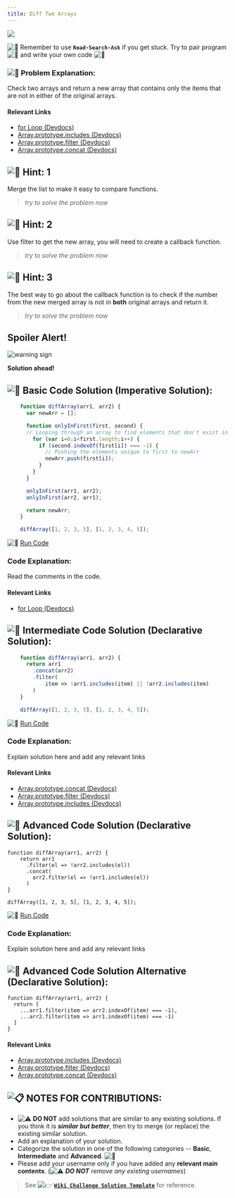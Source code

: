 ```yaml
---
title: Diff Two Arrays
---
```

![](//discourse-user-assets.s3.amazonaws.com/original/2X/2/24043ff6eaf64c58ca15936ec29bd7c22809c9de.gif)

![:triangular_flag_on_post:](https://forum.freecodecamp.com/images/emoji/emoji_one/triangular_flag_on_post.png?v=3 ":triangular_flag_on_post:") Remember to use <a>**`Read-Search-Ask`**</a> if you get stuck. Try to pair program ![:busts_in_silhouette:](https://forum.freecodecamp.com/images/emoji/emoji_one/busts_in_silhouette.png?v=3 ":busts_in_silhouette:") and write your own code ![:pencil:](https://forum.freecodecamp.com/images/emoji/emoji_one/pencil.png?v=3 ":pencil:")

### ![:checkered_flag:](https://forum.freecodecamp.com/images/emoji/emoji_one/checkered_flag.png?v=3 ":checkered_flag:") Problem Explanation:

Check two arrays and return a new array that contains only the items that are not in either of the original arrays.

#### Relevant Links

*   <a href='https://devdocs.io/javascript/statements/for' target='_blank' rel='nofollow'>for Loop (Devdocs)</a>
*   <a href='https://devdocs.io/javascript/global_objects/array/includes' target='_blank' rel='nofollow'>Array.prototype.includes (Devdocs)</a>
*   <a href='https://devdocs.io/javascript/global_objects/array/filter' target='_blank' rel='nofollow'>Array.prototype.filter (Devdocs)</a>
*   <a href='https://devdocs.io/javascript/global_objects/array/concat' target='_blank' rel='nofollow'>Array.prototype.concat (Devdocs)</a>

## ![:speech_balloon:](https://forum.freecodecamp.com/images/emoji/emoji_one/speech_balloon.png?v=3 ":speech_balloon:") Hint: 1

Merge the list to make it easy to compare functions.

> _try to solve the problem now_

## ![:speech_balloon:](https://forum.freecodecamp.com/images/emoji/emoji_one/speech_balloon.png?v=3 ":speech_balloon:") Hint: 2

Use filter to get the new array, you will need to create a callback function.

> _try to solve the problem now_

## ![:speech_balloon:](https://forum.freecodecamp.com/images/emoji/emoji_one/speech_balloon.png?v=3 ":speech_balloon:") Hint: 3

The best way to go about the callback function is to check if the number from the new merged array is not in **both** original arrays and return it.

> _try to solve the problem now_

## Spoiler Alert!

![warning sign](//discourse-user-assets.s3.amazonaws.com/original/2X/2/2d6c412a50797771301e7ceabd554cef4edcd74d.gif)

**Solution ahead!**

## ![:beginner:](https://forum.freecodecamp.com/images/emoji/emoji_one/beginner.png?v=3 ":beginner:") Basic Code Solution (Imperative Solution):
```javascript
    function diffArray(arr1, arr2) {
      var newArr = [];

      function onlyInFirst(first, second) {
      // Looping through an array to find elements that don't exist in another array
        for (var i=0;i<first.length;i++) {
          if (second.indexOf(first[i]) === -1) {
            // Pushing the elements unique to first to newArr
            newArr.push(first[i]);
          }
        }
      }

      onlyInFirst(arr1, arr2);
      onlyInFirst(arr2, arr1);

      return newArr;
    }

    diffArray([1, 2, 3, 5], [1, 2, 3, 4, 5]);
```
![:rocket:](https://forum.freecodecamp.com/images/emoji/emoji_one/rocket.png?v=3 ":rocket:") <a href="https://repl.it/CLme/0">Run Code</a>

### Code Explanation:

Read the comments in the code.

#### Relevant Links

*   <a href='https://devdocs.io/javascript/statements/for' target='_blank' rel='nofollow'>for Loop (Devdocs)</a>

## ![:sunflower:](https://forum.freecodecamp.com/images/emoji/emoji_one/sunflower.png?v=3 ":sunflower:") Intermediate Code Solution (Declarative Solution):
```javascript
    function diffArray(arr1, arr2) {
      return arr1
        .concat(arr2)
        .filter(
            item => !arr1.includes(item) || !arr2.includes(item)
        )
    }

    diffArray([1, 2, 3, 5], [1, 2, 3, 4, 5]);
```
![:rocket:](https://forum.freecodecamp.com/images/emoji/emoji_one/rocket.png?v=3 ":rocket:") <a href="https://repl.it/CNYb/0">Run Code</a>

### Code Explanation:

Explain solution here and add any relevant links

#### Relevant Links

*   <a href='https://devdocs.io/javascript/global_objects/array/concat' target='_blank' rel='nofollow'>Array.prototype.concat (Devdocs)</a>
*   <a href='https://devdocs.io/javascript/global_objects/array/filter' target='_blank' rel='nofollow'>Array.prototype.filter (Devdocs)</a>
*   <a href='https://devdocs.io/javascript/global_objects/array/includes' target='_blank' rel='nofollow'>Array.prototype.includes (Devdocs)</a>

## ![:rotating_light:](https://forum.freecodecamp.com/images/emoji/emoji_one/rotating_light.png?v=3 ":rotating_light:") Advanced Code Solution (Declarative Solution):

    function diffArray(arr1, arr2) {
        return arr1
          .filter(el => !arr2.includes(el))
          .concat(
            arr2.filter(el => !arr1.includes(el))
          )
    }

    diffArray([1, 2, 3, 5], [1, 2, 3, 4, 5]);

![:rocket:](https://forum.freecodecamp.com/images/emoji/emoji_one/rocket.png?v=3 ":rocket:") <a href="https://repl.it/CNYU/0">Run Code</a>

### Code Explanation:

Explain solution here and add any relevant links

## ![:rotating_light:](https://forum.freecodecamp.com/images/emoji/emoji_one/rotating_light.png?v=3 ":rotating_light:") Advanced Code Solution Alternative (Declarative Solution):
    function diffArray(arr1, arr2) {
      return [
        ...arr1.filter(item => arr2.indexOf(item) === -1),
        ...arr2.filter(item => arr1.indexOf(item) === -1)
      ]
    }

#### Relevant Links

*   <a href='https://devdocs.io/javascript/global_objects/array/includes' target='_blank' rel='nofollow'>Array.prototype.includes (Devdocs)</a>
*   <a href='https://devdocs.io/javascript/global_objects/array/filter' target='_blank' rel='nofollow'>Array.prototype.filter (Devdocs)</a>
*   <a href='https://devdocs.io/javascript/global_objects/array/concat' target='_blank' rel='nofollow'>Array.prototype.concat (Devdocs)</a>

## ![:clipboard:](https://forum.freecodecamp.com/images/emoji/emoji_one/clipboard.png?v=3 ":clipboard:") NOTES FOR CONTRIBUTIONS:

*   ![:warning:](https://forum.freecodecamp.com/images/emoji/emoji_one/warning.png?v=3 ":warning:") **DO NOT** add solutions that are similar to any existing solutions. If you think it is **_similar but better_**, then try to merge (or replace) the existing similar solution.
*   Add an explanation of your solution.
*   Categorize the solution in one of the following categories -- **Basic**, **Intermediate** and **Advanced**. ![:traffic_light:](https://forum.freecodecamp.com/images/emoji/emoji_one/traffic_light.png?v=3 ":traffic_light:")
*   Please add your username only if you have added any **relevant main contents**. (![:warning:](https://forum.freecodecamp.com/images/emoji/emoji_one/warning.png?v=3 ":warning:") **_DO NOT_** _remove any existing usernames_)

> See ![:point_right:](https://forum.freecodecamp.com/images/emoji/emoji_one/point_right.png?v=3 ":point_right:") <a href='http://forum.freecodecamp.com/t/algorithm-article-template/14272' target='_blank' rel='nofollow'>**`Wiki Challenge Solution Template`**</a> for reference.
